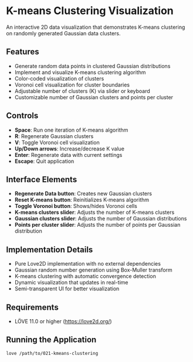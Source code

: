 # K-means Clustering Visualization

An interactive 2D data visualization that demonstrates K-means clustering on randomly generated Gaussian data clusters.

## Features

- Generate random data points in clustered Gaussian distributions
- Implement and visualize K-means clustering algorithm
- Color-coded visualization of clusters
- Voronoi cell visualization for cluster boundaries
- Adjustable number of clusters (K) via slider or keyboard
- Customizable number of Gaussian clusters and points per cluster

## Controls

- **Space**: Run one iteration of K-means algorithm
- **R**: Regenerate Gaussian clusters
- **V**: Toggle Voronoi cell visualization
- **Up/Down arrows**: Increase/decrease K value
- **Enter**: Regenerate data with current settings
- **Escape**: Quit application

## Interface Elements

- **Regenerate Data button**: Creates new Gaussian clusters
- **Reset K-means button**: Reinitializes K-means algorithm
- **Toggle Voronoi button**: Shows/hides Voronoi cells
- **K-means clusters slider**: Adjusts the number of K-means clusters
- **Gaussian clusters slider**: Adjusts the number of Gaussian distributions
- **Points per cluster slider**: Adjusts the number of points per Gaussian distribution

## Implementation Details

- Pure Love2D implementation with no external dependencies
- Gaussian random number generation using Box-Muller transform
- K-means clustering with automatic convergence detection
- Dynamic visualization that updates in real-time
- Semi-transparent UI for better visualization

## Requirements

- LÖVE 11.0 or higher (https://love2d.org/)

## Running the Application

```
love /path/to/021-kmeans-clustering
```